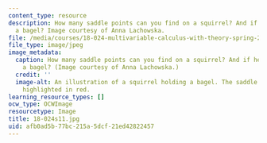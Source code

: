 ```yaml
---
content_type: resource
description: How many saddle points can you find on a squirrel? And if he is eating
  a bagel? Image courtesy of Anna Lachowska.
file: /media/courses/18-024-multivariable-calculus-with-theory-spring-2011/afb0ad5b77bc215a5dcf21ed42822457_18-024s11.jpg
file_type: image/jpeg
image_metadata:
  caption: How many saddle points can you find on a squirrel? And if he is eating
    a bagel? (Image courtesy of Anna Lachowska.)
  credit: ''
  image-alt: An illustration of a squirrel holding a bagel. The saddle points are
    highlighted in red.
learning_resource_types: []
ocw_type: OCWImage
resourcetype: Image
title: 18-024s11.jpg
uid: afb0ad5b-77bc-215a-5dcf-21ed42822457
---
```

